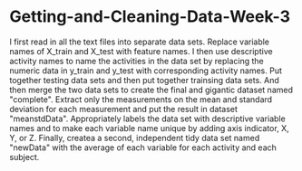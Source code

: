# Getting-and-Cleaning-Data-Week-3
I first read in all the text files into separate data sets. Replace variable names of X_train and X_test with feature names.
I then use descriptive activity names to name the activities in the data set by replacing the numeric data in y_train and y_test with corresponding activity names.
Put together testing data sets and then put together trainsing data sets. And then merge the two data sets to create the final and gigantic dataset named "complete".
Extract only the measurements on the mean and standard deviation for each measurement and put the result in dataset "meanstdData".
Appropriately labels the data set with descriptive variable names and to make each variable name unique by adding axis indicator, X, Y, or Z.
Finally, createa a second, independent tidy data set named "newData" with the average of each variable for each activity and each subject.
